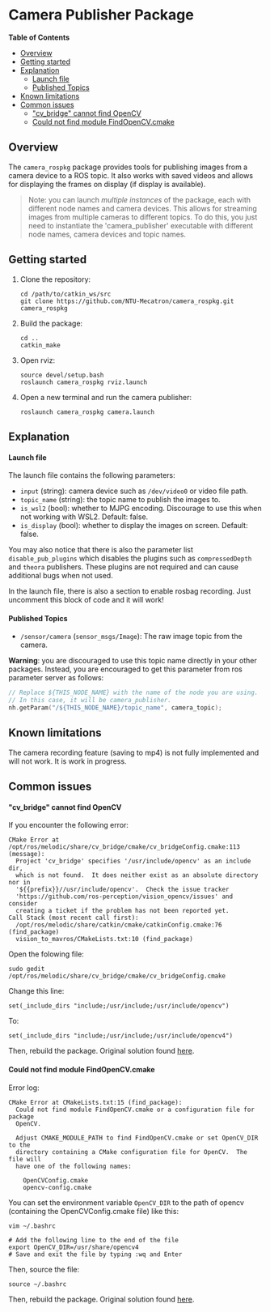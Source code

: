 # Camera Publisher Package

**Table of Contents**
- [Overview](#overview)
- [Getting started](#getting-started)
- [Explanation](#explanation)
  - [Launch file](#launch-file)
  - [Published Topics](#published-topics)
- [Known limitations](#known-limitations)
- [Common issues](#common-issues)
  - ["cv_bridge" cannot find OpenCV](#cv_bridge-cannot-find-opencv)
  - [Could not find module FindOpenCV.cmake](#could-not-find-module-findopencvcmake)

## Overview

The `camera_rospkg` package provides tools for publishing images from a camera device to a ROS topic. It also works with saved videos and allows for displaying the frames on display (if display is available).

> Note: you can launch *multiple instances* of the package, each with different node names and camera devices. This allows for streaming images from multiple cameras to different topics. To do this, you just need to instantiate the 'camera_publisher' executable with different node names, camera devices and topic names.

## Getting started

1. Clone the repository:
    ```
    cd /path/to/catkin_ws/src
    git clone https://github.com/NTU-Mecatron/camera_rospkg.git camera_rospkg
    ```

2. Build the package:
    ```
    cd ..
    catkin_make
    ```

3. Open rviz:
    ```
    source devel/setup.bash
    roslaunch camera_rospkg rviz.launch
    ```

4. Open a new terminal and run the camera publisher:
    ```
    roslaunch camera_rospkg camera.launch
    ```

## Explanation

#### Launch file

The launch file contains the following parameters:
- `input` (string): camera device such as `/dev/video0` or video file path.
- `topic_name` (string): the topic name to publish the images to.
- `is_wsl2` (bool): whether to MJPG encoding. Discourage to use this when not working with WSL2. Default: false.
- `is_display` (bool): whether to display the images on screen. Default: false.

You may also notice that there is also the parameter list `disable_pub_plugins` which disables the plugins such as `compressedDepth` and `theora` publishers. These plugins are not required and can cause additional bugs when not used.

In the launch file, there is also a section to enable rosbag recording. Just uncomment this block of code and it will work!

#### Published Topics

- `/sensor/camera` (`sensor_msgs/Image`): The raw image topic from the camera.

**Warning**: you are discouraged to use this topic name directly in your other packages. Instead, you are encouraged to get this parameter from ros parameter server as follows:

```cpp
// Replace ${THIS_NODE_NAME} with the name of the node you are using.
// In this case, it will be camera_publisher.
nh.getParam("/${THIS_NODE_NAME}/topic_name", camera_topic);
```

## Known limitations

The camera recording feature (saving to mp4) is not fully implemented and will not work. It is work in progress.

## Common issues

#### "cv_bridge" cannot find OpenCV

If you encounter the following error:

```
CMake Error at /opt/ros/melodic/share/cv_bridge/cmake/cv_bridgeConfig.cmake:113 (message):
  Project 'cv_bridge' specifies '/usr/include/opencv' as an include dir,
  which is not found.  It does neither exist as an absolute directory nor in
  '${{prefix}}//usr/include/opencv'.  Check the issue tracker
  'https://github.com/ros-perception/vision_opencv/issues' and consider
  creating a ticket if the problem has not been reported yet.
Call Stack (most recent call first):
  /opt/ros/melodic/share/catkin/cmake/catkinConfig.cmake:76 (find_package)
  vision_to_mavros/CMakeLists.txt:10 (find_package)
```

Open the folowing file:

```
sudo gedit /opt/ros/melodic/share/cv_bridge/cmake/cv_bridgeConfig.cmake
```

Change this line:

```
set(_include_dirs "include;/usr/include;/usr/include/opencv")
```

To:

```
set(_include_dirs "include;/usr/include;/usr/include/opencv4")
```

Then, rebuild the package. Original solution found [here](https://github.com/ros-perception/vision_opencv/issues/345).

#### Could not find module FindOpenCV.cmake

Error log:

```
CMake Error at CMakeLists.txt:15 (find_package):
  Could not find module FindOpenCV.cmake or a configuration file for package
  OpenCV.

  Adjust CMAKE_MODULE_PATH to find FindOpenCV.cmake or set OpenCV_DIR to the
  directory containing a CMake configuration file for OpenCV.  The file will
  have one of the following names:

    OpenCVConfig.cmake
    opencv-config.cmake
```

You can set the environment variable `OpenCV_DIR` to the path of opencv (containing the OpenCVConfig.cmake file) like this:

```bashrc
vim ~/.bashrc

# Add the following line to the end of the file
export OpenCV_DIR=/usr/share/opencv4
# Save and exit the file by typing :wq and Enter
```

Then, source the file:

```bashrc
source ~/.bashrc
```

Then, rebuild the package. Original solution found [here](https://stackoverflow.com/questions/8711109/could-not-find-module-findopencv-cmake-error-in-configuration-process).
